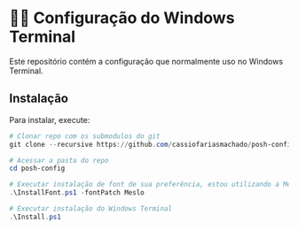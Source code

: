 # 👩‍💻 Configuração do Windows Terminal

Este repositório contém a configuração que normalmente uso no Windows Terminal.

## Instalação

Para instalar, execute:

```powershell
# Clonar repo com os submodulos do git
git clone --recursive https://github.com/cassiofariasmachado/posh-config.git

# Acessar a pasta do repo
cd posh-config

# Executar instalação de font de sua preferência, estou utilizando a MesloLGL Nerd Font
.\InstallFont.ps1 -fontPatch Meslo

# Executar instalação do Windows Terminal
.\Install.ps1
```
